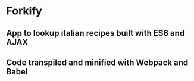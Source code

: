 # Forkify

## App to lookup italian recipes built with ES6 and AJAX
## Code transpiled and minified with Webpack and Babel
